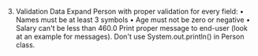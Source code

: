 3. Validation Data
Expand Person with proper validation for every field:
    • Names must be at least 3 symbols
    • Age must not be zero or negative
    • Salary can't be less than 460.0 
Print proper message to end-user (look at an example for messages). 
Don't use System.out.println() in Person class.
